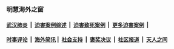 
### 明慧海外之窗

####  [武汉肺炎](indexes/365.md?t=07050401) &nbsp;|&nbsp;  [迫害案例综述](indexes/328.md?t=07050401) &nbsp;|&nbsp; [迫害致死案例](indexes/277.md?t=07050401)  &nbsp;|&nbsp; [更多迫害案例](indexes/81.md?t=07050401)  &nbsp;|&nbsp; 
####  [时事评论](indexes/19.md?t=07050401) &nbsp;|&nbsp; [海外简讯](indexes/245.md?t=07050401)&nbsp;|&nbsp;  [社会支持](indexes/140.md?t=07050401) &nbsp;|&nbsp; [褒奖决议](indexes/282.md?t=07050401) &nbsp;|&nbsp; [社区报道](indexes/91.md?t=07050401)  &nbsp;|&nbsp; [天人之间](indexes/78.md?t=07050401) 

